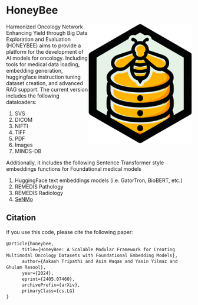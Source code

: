# HoneyBee

<img src="docs\assets\HoneyBee.png" width="280px" align="right"/>

Harmonized Oncology Network Enhancing Yield through Big Data Exploration and Evaluation (HONEYBEE) aims to provide a platform for the development of AI models for oncology. Including tools for medical data loading, embedding generation, huggingface instruction tuning dataset creation, and advanced RAG support. The current version includes the following dataloaders:

1. SVS
1. DICOM
1. NIFTI
1. TIFF
1. PDF
1. Images
1. MINDS-DB

Additionally, it includes the following Sentence Transformer style embeddings functions for Foundational medical models

1. HuggingFace text embeddings models (i.e. GatorTron, BioBERT, etc.)
1. REMEDIS Pathology
1. REMEDIS Radiology
1. [SeNMo]()

## Citation

If you use this code, please cite the following paper:

```
@article{honeybee,
      title={HoneyBee: A Scalable Modular Framework for Creating Multimodal Oncology Datasets with Foundational Embedding Models}, 
      author={Aakash Tripathi and Asim Waqas and Yasin Yilmaz and Ghulam Rasool},
      year={2024},
      eprint={2405.07460},
      archivePrefix={arXiv},
      primaryClass={cs.LG}
}
```